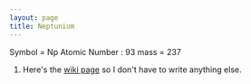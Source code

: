 ```yaml
---
layout: page
title: Neptunium
---
```


Symbol = Np
Atomic Number : 93
mass = 237

1. Here's the [wiki page](https://en.wikipedia.org/wiki/Neptunium) so I don't have to write anything else.



